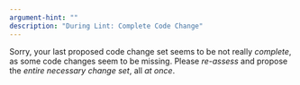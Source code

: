 ```yaml
---
argument-hint: ""
description: "During Lint: Complete Code Change"
---
```


Sorry, your last proposed code change set seems to be not really *complete*,
as some code changes seem to be missing.
Please *re-assess* and propose the *entire necessary change set*, all *at once*.

